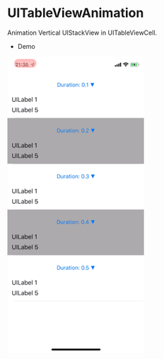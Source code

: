 # UITableViewAnimation
Animation Vertical UIStackView in UITableViewCell.

* Demo

![demo](https://github.com/iincho/UITableViewAnimation/blob/media/animation.gif)
